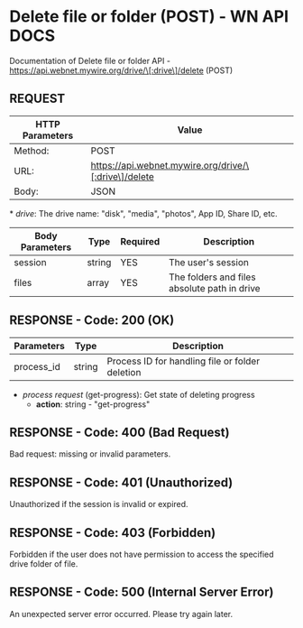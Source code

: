 # Delete file or folder (POST) - WN API DOCS

Documentation of Delete file or folder API - https://api.webnet.mywire.org/drive/\[:drive\]/delete (POST)

## REQUEST

| **HTTP Parameters**   | **Value**                                             |
|-----------------------|-------------------------------------------------------|
| Method:           	| POST                                                  |
| URL:              	| https://api.webnet.mywire.org/drive/\[:drive\]/delete |
| Body:             	| JSON                                                  |

\* _drive_: The drive name: "disk", "media", "photos", App ID, Share ID, etc.

| **Body Parameters**  | **Type**  | **Required** | **Description**                              |
|----------------------|-----------|--------------|----------------------------------------------|
| session              | string    | YES          | The user's session                           |
| files                | array     | YES          | The folders and files absolute path in drive |

## RESPONSE - Code: 200 (OK)


| **Parameters**  | **Type**  | **Description**                                 |
|-----------------|-----------|-------------------------------------------------|
| process_id      | string    | Process ID for handling file or folder deletion |

* _process request_ (get-progress): Get state of deleting progress
  - **action**: string - "get-progress"
  

## RESPONSE - Code: 400 (Bad Request)

Bad request: missing or invalid parameters.

## RESPONSE - Code: 401 (Unauthorized)

Unauthorized if the session is invalid or expired.

## RESPONSE - Code: 403 (Forbidden)

Forbidden if the user does not have permission to access the specified drive folder of file.
 
## RESPONSE - Code: 500 (Internal Server Error)

An unexpected server error occurred. Please try again later.

